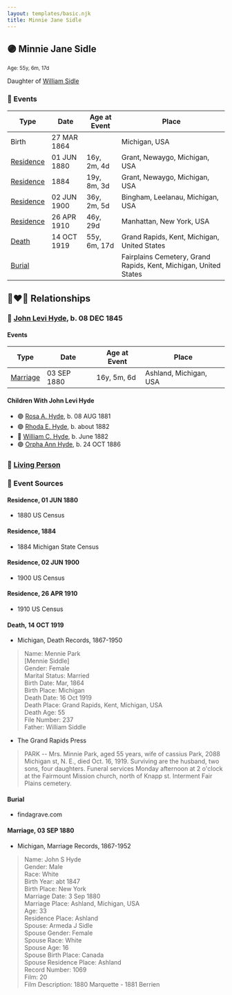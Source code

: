 ```yaml
---
layout: templates/basic.njk
title: Minnie Jane Sidle
---
```

## 🟣 Minnie Jane Sidle
<small>Age: 55y, 6m, 17d</small>

Daughter of [William Sidle](/people/3/31146208)

### 📆 Events

Type | Date | Age at Event | Place
------ | ------ | ------ | ------
Birth | 27 MAR 1864 |  | Michigan, USA
[Residence](#event-event-0) | 01 JUN 1880 | 16y, 2m, 4d | Grant, Newaygo, Michigan, USA
[Residence](#event-event-1) | 1884 | 19y, 8m, 3d | Grant, Newaygo, Michigan, USA
[Residence](#event-event-2) | 02 JUN 1900 | 36y, 2m, 5d | Bingham, Leelanau, Michigan, USA
[Residence](#event-event-3) | 26 APR 1910 | 46y, 29d | Manhattan, New York, USA
[Death](#event-event-8) | 14 OCT 1919 | 55y, 6m, 17d | Grand Rapids, Kent, Michigan, United States
[Burial](#event-event-9) |  |  | Fairplains Cemetery, Grand Rapids, Kent, Michigan, United States

## 👩‍❤️‍👨 Relationships

### 🔵 [John Levi Hyde](/people/2/23020300), b. 08 DEC 1845

#### Events

Type | Date | Age at Event | Place
------ | ------ | ------ | ------
[Marriage](#event-family-0-event-0) | 03 SEP 1880 | 16y, 5m, 6d | Ashland, Michigan, USA
#### Children With John Levi Hyde
* 🟣 [Rosa A. Hyde](/people/1/1137888), b. 08 AUG 1881
* 🟣 [Rhoda E. Hyde](/people/9/98029194), b. about 1882
* 🔵 [William C. Hyde](/people/2/28984848), b. June 1882
* 🟣 [Orpha Ann Hyde](/people/6/63932813), b. 24 OCT 1886
### 🔵 [Living Person](/people/4/42014344)

### 📰 Event Sources

#### <a id="event-event-0"></a> Residence, 01 JUN 1880
* 1880 US Census

#### <a id="event-event-1"></a> Residence, 1884
* 1884 Michigan State Census

#### <a id="event-event-2"></a> Residence, 02 JUN 1900
* 1900 US Census

#### <a id="event-event-3"></a> Residence, 26 APR 1910
* 1910 US Census

#### <a id="event-event-8"></a> Death, 14 OCT 1919
* Michigan, Death Records, 1867-1950
>   
  > Name: Mennie Park  
  > [Mennie Siddle]   
  > Gender: Female  
  > Marital Status: Married  
  > Birth Date: Mar, 1864  
  > Birth Place: Michigan  
  > Death Date: 16 Oct 1919  
  > Death Place: Grand Rapids, Kent, Michigan, USA  
  > Death Age: 55  
  > File Number: 237  
  > Father: William Siddle
* The Grand Rapids Press
>   
  > PARK -- Mrs. Minnie Park, aged 55 years, wife of cassius Park, 2088 Michigan st, N. E., died Oct. 16, 1919. Surviving are the husband, two sons, four daughters. Funeral services Monday afternoon at 2 o'clock at the Fairmount Mission church, north of Knapp st. Interment Fair Plains cemetery.

#### <a id="event-event-9"></a> Burial
* findagrave.com

#### <a id="event-family-0-event-0"></a> Marriage, 03 SEP 1880
* Michigan, Marriage Records, 1867-1952
>   
  > Name: John S Hyde  
  > Gender: Male  
  > Race: White  
  > Birth Year: abt 1847  
  > Birth Place: New York  
  > Marriage Date: 3 Sep 1880  
  > Marriage Place: Ashland, Michigan, USA  
  > Age: 33  
  > Residence Place: Ashland  
  > Spouse: Armeda J Sidle  
  > Spouse Gender: Female  
  > Spouse Race: White  
  > Spouse Age: 16  
  > Spouse Birth Place: Canada  
  > Spouse Residence Place: Ashland  
  > Record Number: 1069  
  > Film: 20  
  > Film Description: 1880 Marquette - 1881 Berrien